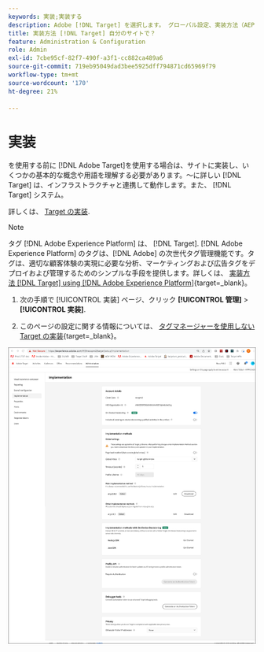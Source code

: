 ```yaml
---
keywords: 実装;実装する
description: Adobe [!DNL Target] を選択します。 グローバル設定、実装方法（AEP Web SDK または at.js）などを設定します。
title: 実装方法 [!DNL Target] 自分のサイトで？
feature: Administration & Configuration
role: Admin
exl-id: 7cbe95cf-82f7-490f-a3f1-cc882ca489a6
source-git-commit: 719eb95049dad3bee5925dff794871cd65969f79
workflow-type: tm+mt
source-wordcount: '170'
ht-degree: 21%

---
```


# 実装

を使用する前に [!DNL Adobe Target]を使用する場合は、サイトに実装し、いくつかの基本的な概念や用語を理解する必要があります。～に詳しい [!DNL Target] は、インフラストラクチャと連携して動作します。また、 [!DNL Target] システム。

詳しくは、 [Target の実装](/help/main/c-implementing-target/implementing-target.md).

>[!NOTE]
>
>タグ [!DNL Adobe Experience Platform] は、 [!DNL Target]. [!DNL Adobe Experience Platform] のタグは、[!DNL Adobe] の次世代タグ管理機能です。タグは、適切な顧客体験の実現に必要な分析、マーケティングおよび広告タグをデプロイおよび管理するためのシンプルな手段を提供します。詳しくは、 [実装方法 [!DNL Target] using [!DNL Adobe Experience Platform]](https://developer.adobe.com/target/implement/client-side/atjs/how-to-deployatjs/implement-target-using-adobe-launch/){target=_blank}。

1. 次の手順で [!UICONTROL 実装] ページ、クリック **[!UICONTROL 管理]** > **[!UICONTROL 実装]**.

1. このページの設定に関する情報については、 [タグマネージャーを使用しない Target の実装](https://developer.adobe.com/target/implement/client-side/atjs/how-to-deployatjs/implement-target-without-a-tag-manager/){target=_blank}。

![実装ページ](/help/main/administrating-target/assets/implementation.png)
